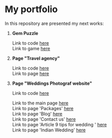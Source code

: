 # My portfolio

In this repository are presented my next works:

1. **Gem Puzzle**

   Link to code [here](https://github.com/Ruslana-P/Portfolio/tree/main/game_gem_puzzle)  
   Link to game [here](https://ruslana-p.github.io/Portfolio/game_gem_puzzle/index.html)

2. **Page "Travel agency"**

   Link to code [here](https://github.com/Ruslana-P/Portfolio/tree/main/travel_agency_page)  
   Link to page [here](https://ruslana-p.github.io/Portfolio/travel_agency_page/public/index.html)

3. **Page "Weddings Photograf website"**

   Link to code [here](https://github.com/Ruslana-P/Portfolio/tree/main/weddings_photograf_site)

   Link to the main page [here](https://ruslana-p.github.io/Portfolio/weddings_photograf_site/public/index.html)  
   Link to page 'Packages' [here](https://ruslana-p.github.io/Portfolio/weddings_photograf_site/public/packages.html)  
   Link to page 'Blog' [here](https://ruslana-p.github.io/Portfolio/weddings_photograf_site/public/blog.html)  
   Link to page 'Contact us' [here](https://ruslana-p.github.io/Portfolio/weddings_photograf_site/public/contact-us.html)  
   Link to page 'Article 9 tips for wedding ' [here](https://ruslana-p.github.io/Portfolio/weddings_photograf_site/public/article-9-tips.html)  
   Link to page 'Indian Wedding' [here](https://ruslana-p.github.io/Portfolio/weddings_photograf_site/public/indian-wedding.html)
